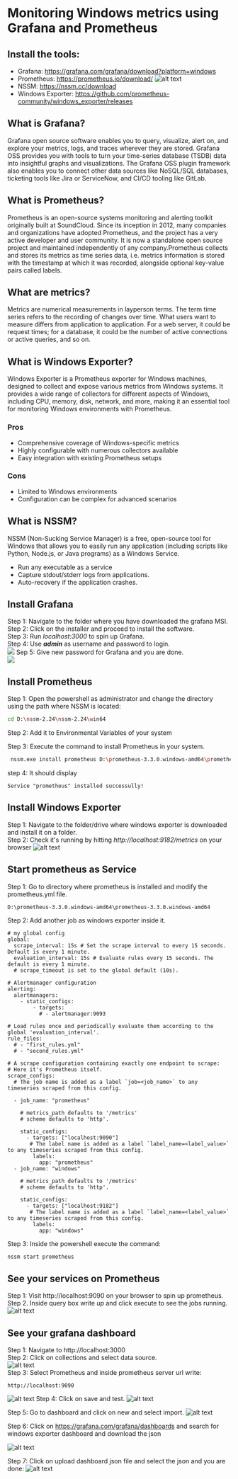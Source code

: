 # Monitoring Windows metrics using Grafana and Prometheus

## Install  the tools:
- Grafana: https://grafana.com/grafana/download?platform=windows
- Prometheus: https://prometheus.io/download/
![alt text](image-1.png)
- NSSM: https://nssm.cc/download
- Windows Exporter: https://github.com/prometheus-community/windows_exporter/releases

## What is Grafana?
Grafana open source software enables you to query, visualize, alert on, and explore your metrics, logs, and traces wherever they are stored. Grafana OSS provides you with tools to turn your time-series database (TSDB) data into insightful graphs and visualizations. The Grafana OSS plugin framework also enables you to connect other data sources like NoSQL/SQL databases, ticketing tools like Jira or ServiceNow, and CI/CD tooling like GitLab.

## What is Prometheus?
Prometheus is an open-source systems monitoring and alerting toolkit originally built at SoundCloud. Since its inception in 2012, many companies and organizations have adopted Prometheus, and the project has a very active developer and user community. It is now a standalone open source project and maintained independently of any company.Prometheus collects and stores its metrics as time series data, i.e. metrics information is stored with the timestamp at which it was recorded, alongside optional key-value pairs called labels.

## What are metrics?
Metrics are numerical measurements in layperson terms. The term time series refers to the recording of changes over time. What users want to measure differs from application to application. For a web server, it could be request times; for a database, it could be the number of active connections or active queries, and so on.

## What is Windows Exporter?
Windows Exporter is a Prometheus exporter for Windows machines, designed to collect and expose various metrics from Windows systems. It provides a wide range of collectors for different aspects of Windows, including CPU, memory, disk, network, and more, making it an essential tool for monitoring Windows environments with Prometheus.

### Pros
- Comprehensive coverage of Windows-specific metrics
- Highly configurable with numerous collectors available
- Easy integration with existing Prometheus setups
### Cons
- Limited to Windows environments
- Configuration can be complex for advanced scenarios

## What is NSSM?
NSSM (Non-Sucking Service Manager) is a free, open-source tool for Windows that allows you to easily run any application (including scripts like Python, Node.js, or Java programs) as a Windows Service.

- Run any executable as a service
- Capture stdout/stderr logs from applications.
- Auto-recovery if the application crashes.

## Install Grafana
Step 1: Navigate to the folder where you have downloaded the grafana MSI. <br>
Step 2: Click on the installer and proceed to install the software. <br>
Step 3: Run _localhost:3000_ to spin up Grafana. <br>
Step 4: Use **_admin_** as username and password to login. <br>
![](grafana1.png)
Sep 5: Give new password for Grafana and you are done. <br>
![](grafana2.png)

## Install Prometheus
Step 1: Open the powershell as administrator and change the directory using the path where NSSM is located:
```bash
cd D:\nssm-2.24\nssm-2.24\win64
```
Step 2: Add it to  Environmental Variables of your system<br>

Step 3: Execute the command to install Prometheus in your system.
```bash
 nssm.exe install prometheus D:\prometheus-3.3.0.windows-amd64\prometheus-3.3.0.windows-amd64\prometheus.exe
```
step 4: It should display
```
Service "prometheus" installed successully!
```

## Install Windows Exporter
 Step 1: Navigate to  the folder/drive where windows exporter is downloaded and install it on a folder. <br>
 Step 2: Check it's running by hitting _http://localhost:9182/metrics_ on your browser
 ![alt text](image-2.png)

 ## Start prometheus as Service
 Step 1: Go to directory where prometheus is installed and modify the prometheus.yml file.
 ```
 D:\prometheus-3.3.0.windows-amd64\prometheus-3.3.0.windows-amd64
 ```

 Step 2: Add another job as windows exporter inside it.
```
# my global config
global:
  scrape_interval: 15s # Set the scrape interval to every 15 seconds. Default is every 1 minute.
  evaluation_interval: 15s # Evaluate rules every 15 seconds. The default is every 1 minute.
  # scrape_timeout is set to the global default (10s).

# Alertmanager configuration
alerting:
  alertmanagers:
    - static_configs:
        - targets:
          # - alertmanager:9093

# Load rules once and periodically evaluate them according to the global 'evaluation_interval'.
rule_files:
  # - "first_rules.yml"
  # - "second_rules.yml"

# A scrape configuration containing exactly one endpoint to scrape:
# Here it's Prometheus itself.
scrape_configs:
  # The job name is added as a label `job=<job_name>` to any timeseries scraped from this config.
  
  - job_name: "prometheus"

    # metrics_path defaults to '/metrics'
    # scheme defaults to 'http'.

    static_configs:
      - targets: ["localhost:9090"]
       # The label name is added as a label `label_name=<label_value>` to any timeseries scraped from this config.
        labels:
          app: "prometheus"
  - job_name: "windows"

    # metrics_path defaults to '/metrics'
    # scheme defaults to 'http'.

    static_configs:
      - targets: ["localhost:9182"]
       # The label name is added as a label `label_name=<label_value>` to any timeseries scraped from this config.
        labels:
          app: "windows"

```
 
Step 3: Inside the powershell execute the command:
 ```bash
 nssm start prometheus
 ```


## See your services on Prometheus
Step 1: Visit http://localhost:9090 on your browser to spin up prometheus.
<br>Step 2. Inside query box write _up_ and click execute to see the jobs running.
![alt text](image-3.png)

## See your grafana dashboard
Step 1: Navigate to http://localhost:3000 <br>
Step 2: Click on collections and select data source. <br>
![alt text](image-4.png) <br>
Step 3: Select Prometheus and inside prometheus server url write:
```
http://localhost:9090
```
![alt text](image-5.png)
Step 4: Click on save and test.
![alt text](image-6.png)

Step 5: Go to dashboard and click on new and select import.
![alt text](image-7.png)

Step 6: Click on https://grafana.com/grafana/dashboards and search for windows exporter dashboard and download the json

![alt text](image-8.png)

Step 7: Click on upload dashboard json file and select the json and you are done:
![alt text](image-9.png)
